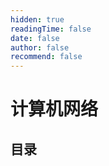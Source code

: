 ```yaml
---
hidden: true
readingTime: false
date: false
author: false
recommend: false
---
```


# 计算机网络

## 目录

